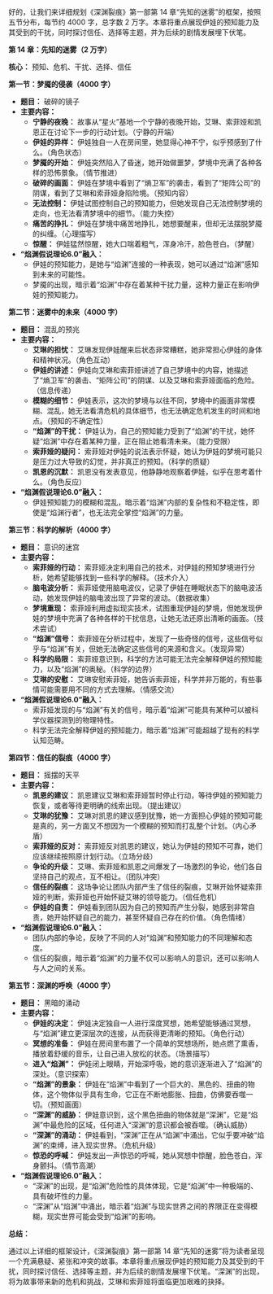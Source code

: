 好的，让我们来详细规划《深渊裂痕》第一部第 14 章“先知的迷雾”的框架，按照五节分布，每节约 4000 字，总字数 2 万字。本章将重点展现伊娃的预知能力及其受到的干扰，同时探讨信任、选择等主题，并为后续的剧情发展埋下伏笔。

**第 14 章：先知的迷雾（2 万字）**

**核心：** 预知、危机、干扰、选择、信任

**第一节：梦魇的侵袭（4000 字）**

*   **题目：** 破碎的镜子
*   **主要内容：**
    *   **宁静的夜晚：** 故事从“星火”基地一个宁静的夜晚开始，艾琳、索菲娅和凯恩正在讨论下一步的行动计划。（宁静的开端）
    *   **伊娃的异样：** 伊娃独自一人在房间里，她显得心神不宁，似乎预感到了什么。（角色状态）
    *   **梦魇的开始：** 伊娃突然陷入了昏迷，她开始做噩梦，梦境中充满了各种各样的恐怖景象。（情节推进）
    *   **破碎的画面：** 伊娃在梦境中看到了“熵卫军”的袭击，看到了“矩阵公司”的阴谋，看到了艾琳和索菲娅身陷险境。（预知内容）
    *   **无法控制：** 伊娃试图控制自己的预知能力，但她发现自己无法控制梦境的走向，也无法看清梦境中的细节。（能力失控）
    *   **痛苦的挣扎：** 伊娃在梦境中痛苦地挣扎，她想要醒来，但却无法摆脱梦魇的纠缠。（心理描写）
    *   **惊醒：** 伊娃猛然惊醒，她大口喘着粗气，浑身冷汗，脸色苍白。（梦醒）
*   **“焰渊假说理论6.0”融入：**
    *   伊娃的预知能力，是她与“焰渊”连接的一种表现，她可以通过“焰渊”感知到未来的可能性。
    *   梦魇的出现，暗示着“焰渊”中存在着某种干扰力量，这种力量正在影响伊娃的预知能力。

**第二节：迷雾中的未来（4000 字）**

*   **题目：** 混乱的预兆
*   **主要内容：**
    *   **艾琳的担忧：** 艾琳发现伊娃醒来后状态非常糟糕，她非常担心伊娃的身体和精神状况。（角色互动）
    *   **伊娃的讲述：** 伊娃向艾琳和索菲娅讲述了自己梦境中的内容，她描述了“熵卫军”的袭击、“矩阵公司”的阴谋、以及艾琳和索菲娅面临的危险。（信息传递）
    *   **模糊的细节：** 伊娃表示，这次的梦境与以往不同，梦境中的画面非常模糊、混乱，她无法看清危机的具体细节，也无法确定危机发生的时间和地点。（预知的不确定性）
    *   **“焰渊”的干扰：** 伊娃认为，自己的预知能力受到了“焰渊”的干扰，她怀疑“焰渊”中存在着某种力量，正在阻止她看清未来。（能力受限）
    *   **索菲娅的疑问：** 索菲娅对伊娃的说法表示怀疑，她认为伊娃的梦境可能只是压力过大导致的幻觉，并非真正的预知。（科学的质疑）
    *   **凯恩的沉默：** 凯恩没有发表意见，他静静地观察着伊娃，似乎在思考着什么。（角色反应）
*   **“焰渊假说理论6.0”融入：**
    *   伊娃预知能力的模糊和混乱，暗示着“焰渊”内部的复杂性和不稳定性，即使是“焰渊行者”，也无法完全掌控“焰渊”的力量。

**第三节：科学的解析（4000 字）**

*   **题目：** 意识的迷宫
*   **主要内容：**
    *   **索菲娅的行动：** 索菲娅决定利用自己的技术，对伊娃的预知梦境进行分析，她希望能够找到一些科学的解释。（技术介入）
    *   **脑电波分析：** 索菲娅使用脑电波仪，记录了伊娃在睡眠状态下的脑电波活动，她发现伊娃的脑电波出现了异常的波动。（数据收集）
    *   **梦境重现：** 索菲娅利用虚拟现实技术，试图重现伊娃的梦境，但她发现伊娃的梦境中充满了各种各样的干扰信息，让她无法还原出清晰的画面。（技术尝试）
    *   **“焰渊”信号：** 索菲娅在分析过程中，发现了一些奇怪的信号，这些信号似乎与“焰渊”有关，但她无法确定这些信号的来源和含义。（发现异常）
    *   **科学的局限：** 索菲娅意识到，科学的方法可能无法完全解释伊娃的预知能力，以及“焰渊”的奥秘。（科学的边界）
    *   **艾琳的安慰：** 艾琳安慰索菲娅，她告诉索菲娅，科学并非万能的，有些事情可能需要用不同的方式去理解。（情感交流）
*   **“焰渊假说理论6.0”融入：**
    *   索菲娅发现的与“焰渊”有关的信号，暗示着“焰渊”可能具有某种可以被科学仪器探测到的物理特性。
    *   科学无法完全解释伊娃的预知能力，暗示着“焰渊”可能超越了现有的科学认知范畴。

**第四节：信任的裂痕（4000 字）**

*   **题目：** 摇摆的天平
*   **主要内容：**
    *   **凯恩的建议：** 凯恩建议艾琳和索菲娅暂时停止行动，等待伊娃的预知能力恢复，或者等待更明确的线索出现。（提出建议）
    *   **艾琳的犹豫：** 艾琳对凯恩的建议感到犹豫，她一方面担心伊娃的预知可能是真的，另一方面又不想因为一个模糊的预知而打乱整个计划。（内心矛盾）
    *   **索菲娅的反对：** 索菲娅反对凯恩的建议，她认为伊娃的预知不可靠，她们应该继续按照原计划行动。（立场分歧）
    *   **争论的升级：** 艾琳、索菲娅和凯恩之间爆发了一场激烈的争论，他们各自坚持自己的观点，互不相让。（团队冲突）
    *   **信任的裂痕：** 这场争论让团队内部产生了信任的裂痕，艾琳开始怀疑索菲娅的判断，索菲娅也开始怀疑艾琳的领导能力。（信任危机）
    *   **伊娃的自责：** 伊娃看到团队因为自己的预知而产生分裂，她感到非常自责，她开始怀疑自己的能力，甚至怀疑自己存在的价值。（角色情绪）
*   **“焰渊假说理论6.0”融入：**
    *   团队内部的争论，反映了不同的人对“焰渊”和预知能力的不同理解和态度。
    *   信任的裂痕，暗示着“焰渊”的力量不仅可以影响人的意识，还可以影响人与人之间的关系。

**第五节：深渊的呼唤（4000 字）**

*   **题目：** 黑暗的涌动
*   **主要内容：**
    *   **伊娃的决定：** 伊娃决定独自一人进行深度冥想，她希望能够通过冥想，与“焰渊”建立更深层次的连接，从而获得更清晰的预知。（角色行动）
    *   **冥想的准备：** 伊娃在房间里布置了一个简单的冥想场所，她点燃了熏香，播放着舒缓的音乐，让自己进入放松的状态。（场景描写）
    *   **进入“焰渊”：** 伊娃闭上眼睛，开始深呼吸，她的意识逐渐进入了“焰渊”的深处。（意识探索）
    *   **“焰渊”的景象：** 伊娃在“焰渊”中看到了一个巨大的、黑色的、扭曲的物体，这个物体似乎具有生命，它正在不断地膨胀、扭曲，仿佛要吞噬一切。（预知画面）
    *   **“深渊”的威胁：** 伊娃意识到，这个黑色扭曲的物体就是“深渊”，它是“焰渊”中最危险的区域，任何进入“深渊”的意识都会被吞噬。（确认威胁）
    *   **“深渊”的涌动：** 伊娃看到，“深渊”正在从“焰渊”中涌出，它似乎要冲破“焰渊”的束缚，进入现实世界。（危机升级）
    *   **惊恐的呼喊：** 伊娃发出一声惊恐的呼喊，她从冥想中惊醒，脸色苍白，浑身颤抖。（情节高潮）
*   **“焰渊假说理论6.0”融入：**
    *   “深渊”的出现，是“焰渊”危险性的具体体现，它是“焰渊”中一种极端的、具有破坏性的力量。
    *   “深渊”从“焰渊”中涌出，暗示着“焰渊”与现实世界之间的界限正在变得模糊，现实世界可能会受到“焰渊”的影响。

**总结：**

通过以上详细的框架设计，《深渊裂痕》第一部第 14 章“先知的迷雾”将为读者呈现一个充满悬疑、紧张和冲突的故事。本章将重点展现伊娃的预知能力及其受到的干扰，同时探讨信任、选择等主题，并为后续的剧情发展埋下伏笔。“深渊”的出现，将为故事带来新的危机和挑战，艾琳和索菲娅将面临更加艰难的抉择。
